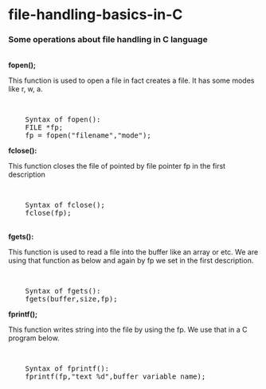 # file-handling-basics-in-C
### Some operations about file handling in C language
<br>
<strong>fopen();</strong>
<br>
<p>
	This function is used to open a file in fact creates a file. It has some modes like r, w, a.
</p>
<br>
<pre>
	Syntax of fopen():
	FILE *fp;
	fp = fopen("filename","mode");
</pre>
<strong>fclose():</strong>
<br>
<p>
	This function closes the file of pointed by file pointer fp in the first description</p>
<br>
<pre>
	Syntax of fclose();
	fclose(fp);
</pre>
<br>
<strong>fgets():</strong>
<br>
<p>
    This function is used to read a file into the buffer like an array or etc. 
		We are using that function as below and again by fp we set in the first description.
</p>
<br>
<pre>
	Syntax of fgets():
	fgets(buffer,size,fp);
</pre>
<strong>fprintf();</strong>
<br>
<p>
	This function writes string into the file by using the fp. We use that in a C program below.
</p>
<br>
<pre>
	Syntax of fprintf():
	fprintf(fp,"text %d",buffer_variable_name);
</pre>
